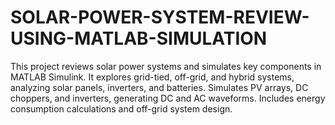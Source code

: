 # SOLAR-POWER-SYSTEM-REVIEW-USING-MATLAB-SIMULATION
This project reviews solar power systems and simulates key components in MATLAB Simulink. It explores grid-tied, off-grid, and hybrid systems, analyzing solar panels, inverters, and batteries. Simulates PV arrays, DC choppers, and inverters, generating DC and AC waveforms. Includes energy consumption calculations and off-grid system design.
